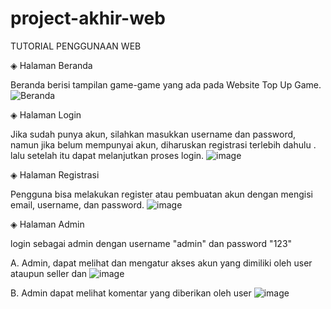 # project-akhir-web

TUTORIAL PENGGUNAAN WEB

◈ Halaman Beranda

Beranda berisi tampilan game-game yang ada pada Website Top Up Game.
![Beranda](https://github.com/C2-KELOMPOK-7/project-akhir-web/assets/120183022/a7bf45a3-d844-40e0-b544-f5126c520a39)

◈ Halaman Login

Jika sudah punya akun, silahkan masukkan username dan password, namun jika belum mempunyai akun, diharuskan registrasi terlebih dahulu . lalu setelah itu dapat melanjutkan proses login.
![image](https://github.com/C2-KELOMPOK-7/project-akhir-web/assets/120183022/11442a1e-8154-4439-9538-b9227bd4d193)

◈ Halaman Registrasi

Pengguna bisa melakukan register atau pembuatan akun dengan mengisi email, username, dan password.
![image](https://github.com/C2-KELOMPOK-7/project-akhir-web/assets/120183022/69686a34-2571-4522-8502-52f28bf57ad0)

◈ Halaman Admin

 login sebagai admin dengan username "admin" dan password "123"
 
 A. Admin, dapat melihat dan mengatur akses akun yang dimiliki oleh user ataupun seller dan
 ![image](https://github.com/C2-KELOMPOK-7/project-akhir-web/assets/120183022/335dc38d-f3a2-4552-8d28-1588434ebd8e)
 
 B. Admin dapat melihat komentar yang diberikan oleh user
 ![image](https://github.com/C2-KELOMPOK-7/project-akhir-web/assets/120183022/c91dd3fb-e58c-4fdc-b730-bfe41a482363)






